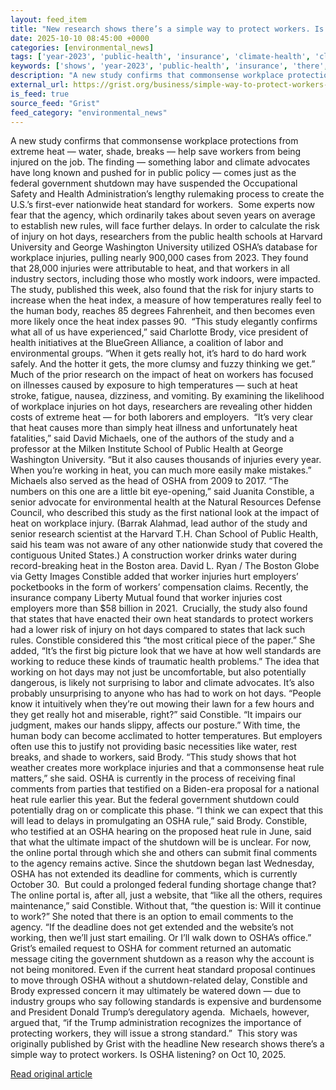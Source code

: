 ```yaml
---
layout: feed_item
title: "New research shows there’s a simple way to protect workers. Is OSHA listening?"
date: 2025-10-10 08:45:00 +0000
categories: [environmental_news]
tags: ['year-2023', 'public-health', 'insurance', 'climate-health', 'climate-risk', 'urgent']
keywords: ['shows', 'year-2023', 'public-health', 'insurance', 'there', 'climate-health', 'research', 'climate-risk']
description: "A new study confirms that commonsense workplace protections from extreme heat —&nbsp;water, shade, breaks —&nbsp;help save workers from being injured on the ..."
external_url: https://grist.org/business/simple-way-to-protect-workers-extreme-heat-osha/
is_feed: true
source_feed: "Grist"
feed_category: "environmental_news"
---
```


A new study confirms that commonsense workplace protections from extreme heat —&nbsp;water, shade, breaks —&nbsp;help save workers from being injured on the job. The finding — something labor and climate advocates have long known and pushed for in public policy — comes just as the federal government shutdown may have suspended the Occupational Safety and Health Administration’s lengthy rulemaking process to create the U.S.’s first-ever nationwide heat standard for workers.&nbsp; Some experts now fear that the agency, which ordinarily takes about seven years on average to establish new rules, will face further delays. In order to calculate the risk of injury on hot days, researchers from the public health schools at Harvard University and George Washington University utilized OSHA’s database for workplace injuries, pulling nearly 900,000 cases from 2023. They found that 28,000 injuries were attributable to heat, and that workers in all industry sectors, including those who mostly work indoors, were impacted. The study, published this week, also found that the risk for injury starts to increase when the heat index, a measure of how temperatures really feel to the human body, reaches 85 degrees Fahrenheit, and then becomes even more likely once the heat index passes 90.&nbsp; “This study elegantly confirms what all of us have experienced,” said Charlotte Brody, vice president of health initiatives at the BlueGreen Alliance, a coalition of labor and environmental groups. “When it gets really hot, it’s hard to do hard work safely. And the hotter it gets, the more clumsy and fuzzy thinking we get.” Much of the prior research on the impact of heat on workers has focused on illnesses caused by exposure to high temperatures —&nbsp;such at heat stroke, fatigue, nausea, dizziness, and vomiting. By examining the likelihood of workplace injuries on hot days, researchers are revealing other hidden costs of extreme heat —&nbsp;for both laborers and employers.&nbsp; “It&#8217;s very clear that heat causes more than simply heat illness and unfortunately heat fatalities,” said David Michaels, one of the authors of the study and a professor at the Milken Institute School of Public Health at George Washington University. “But it also causes thousands of injuries every year. When you&#8217;re working in heat, you can much more easily make mistakes.” Michaels also served as the head of OSHA from 2009 to 2017. “The numbers on this one are a little bit eye-opening,” said Juanita Constible, a senior advocate for environmental health at the Natural Resources Defense Council, who described this study as the first national look at the impact of heat on workplace injury. (Barrak Alahmad, lead author of the study and senior research scientist at the Harvard T.H. Chan School of Public Health, said his team was not aware of any other nationwide study that covered the contiguous United States.) A construction worker drinks water during record-breaking heat in the Boston area. David L. Ryan / The Boston Globe via Getty Images Constible added that worker injuries hurt employers’ pocketbooks in the form of workers’ compensation claims. Recently, the insurance company Liberty Mutual found that worker injuries cost employers more than $58 billion in 2021.&nbsp; Crucially, the study also found that states that have enacted their own heat standards to protect workers had a lower risk of injury on hot days compared to states that lack such rules. Constible considered this “the most critical piece of the paper.” She added, “It&#8217;s the first big picture look that we have at how well standards are working to reduce these kinds of traumatic health problems.” The idea that working on hot days may not just be uncomfortable, but also potentially dangerous, is likely not surprising to labor and climate advocates. It’s also probably unsurprising to anyone who has had to work on hot days. “People know it intuitively when they&#8217;re out mowing their lawn for a few hours and they get really hot and miserable, right?” said Constible. “It impairs our judgment, makes our hands slippy, affects our posture.” With time, the human body can become acclimated to hotter temperatures. But employers often use this to justify not providing basic necessities like water, rest breaks, and shade to workers, said Brody. “This study shows that hot weather creates more workplace injuries and that a commonsense heat rule matters,” she said. OSHA is currently in the process of receiving final comments from parties that testified on a Biden-era proposal for a national heat rule earlier this year. But the federal government shutdown could potentially drag on or complicate this phase. “I think we can expect that this will lead to delays in promulgating an OSHA rule,” said Brody. Constible, who testified at an OSHA hearing on the proposed heat rule in June, said that what the ultimate impact of the shutdown will be is unclear. For now, the online portal through which she and others can submit final comments to the agency remains active. Since the shutdown began last Wednesday, OSHA has not extended its deadline for comments, which is currently October 30.&nbsp; But could a prolonged federal funding shortage change that? The online portal is, after all, just a website, that “like all the others, requires maintenance,” said Constible. Without that, “the question is: Will it continue to work?” She noted that there is an option to email comments to the agency. “If the deadline does not get extended and the website&#8217;s not working, then we&#8217;ll just start emailing. Or I&#8217;ll walk down to OSHA’s office.” Grist’s emailed request to OSHA for comment returned an automatic message citing the government shutdown as a reason why the account is not being monitored. Even if the current heat standard proposal continues to move through OSHA without a shutdown-related delay, Constible and Brody expressed concern it may ultimately be watered down —&nbsp;due to industry groups who say following standards is expensive and burdensome and President Donald Trump’s deregulatory agenda.&nbsp; Michaels, however, argued that, “if the Trump administration recognizes the importance of protecting workers, they will issue a strong standard.”&nbsp; This story was originally published by Grist with the headline New research shows there’s a simple way to protect workers. Is OSHA listening? on Oct 10, 2025.

[Read original article](https://grist.org/business/simple-way-to-protect-workers-extreme-heat-osha/)
